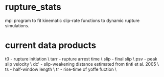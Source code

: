 # rupture_stats
mpi program to fit kinematic slip-rate functions to dynamic rupture simulations.

# current data products
t0 - rupture initiation \\
tarr - rupture arrest time \\
slip - final slip \\
psv - peak slip velocity \\
dc' - slip-weakening distance estimated from tinti et al. 2005  \\
ts - half-window length \\
tr - rise-time of yoffe fuction \\
